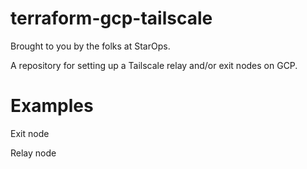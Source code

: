 # terraform-gcp-tailscale

Brought to you by the folks at StarOps. 

A repository for setting up a Tailscale relay and/or exit nodes on GCP.


# Examples

Exit node

Relay node